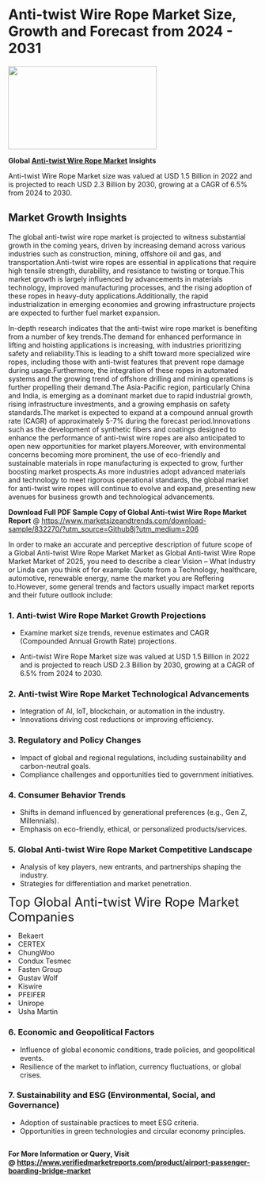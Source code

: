 <H1>Anti-twist Wire Rope Market Size, Growth and Forecast from 2024 - 2031</H1><img class="aligncenter size-medium wp-image-584254" src="https://thirdeyenews.in/wp-content/uploads/2024/09/Global-Market-Research-300x168.jpeg" alt="" width="300" height="168" /><p><strong>Global&nbsp;<a href="https://www.marketsizeandtrends.com/download-sample/832270/?utm_source=Github8j?utm_medium=206">Anti-twist Wire Rope Market</a> Insights</strong></p><p>Anti-twist Wire Rope Market size was valued at USD 1.5 Billion in 2022 and is projected to reach USD 2.3 Billion by 2030, growing at a CAGR of 6.5% from 2024 to 2030.</p><p><h2>Market Growth Insights</h2> <p>The global anti-twist wire rope market is projected to witness substantial growth in the coming years, driven by increasing demand across various industries such as construction, mining, offshore oil and gas, and transportation.Anti-twist wire ropes are essential in applications that require high tensile strength, durability, and resistance to twisting or torque.This market growth is largely influenced by advancements in materials technology, improved manufacturing processes, and the rising adoption of these ropes in heavy-duty applications.Additionally, the rapid industrialization in emerging economies and growing infrastructure projects are expected to further fuel market expansion.</p> <p>In-depth research indicates that the anti-twist wire rope market is benefiting from a number of key trends.The demand for enhanced performance in lifting and hoisting applications is increasing, with industries prioritizing safety and reliability.This is leading to a shift toward more specialized wire ropes, including those with anti-twist features that prevent rope damage during usage.Furthermore, the integration of these ropes in automated systems and the growing trend of offshore drilling and mining operations is further propelling their demand.The Asia-Pacific region, particularly China and India, is emerging as a dominant market due to rapid industrial growth, rising infrastructure investments, and a growing emphasis on safety standards.The market is expected to expand at a compound annual growth rate (CAGR) of approximately 5-7% during the forecast period.Innovations such as the development of synthetic fibers and coatings designed to enhance the performance of anti-twist wire ropes are also anticipated to open new opportunities for market players.Moreover, with environmental concerns becoming more prominent, the use of eco-friendly and sustainable materials in rope manufacturing is expected to grow, further boosting market prospects.As more industries adopt advanced materials and technology to meet rigorous operational standards, the global market for anti-twist wire ropes will continue to evolve and expand, presenting new avenues for business growth and technological advancements.</p> <p><span class=""><strong>Download Full PDF Sample Copy of Global Anti-twist Wire Rope Market Report</strong> @ <a href="https://www.marketsizeandtrends.com/download-sample/832270/?utm_source=Github8j?utm_medium=206" target="_blank">https://www.marketsizeandtrends.com/download-sample/832270/?utm_source=Github8j?utm_medium=206</a></span></p><p>In order to make an accurate and perceptive description of future scope of a Global&nbsp;Anti-twist Wire Rope Market Market as Global&nbsp;Anti-twist Wire Rope Market Market of 2025, you need to describe a clear Vision &ndash; What Industry or Linda can you think of for example: Quote from a Technology, healthcare, automotive, renewable energy, name the market you are Reffering to.However, some general trends and factors usually impact market reports and their future outlook include:</p><h3>1.&nbsp;<strong>Anti-twist Wire Rope Market Growth Projections</strong></h3><ul><li>Examine market size trends, revenue estimates and CAGR (Compounded Annual Growth Rate) projections.</li><li><p>Anti-twist Wire Rope Market size was valued at USD 1.5 Billion in 2022 and is projected to reach USD 2.3 Billion by 2030, growing at a CAGR of 6.5% from 2024 to 2030.</p></li></ul><h3>2.&nbsp;<strong>Anti-twist Wire Rope Market Technological Advancements</strong></h3><ul><li>Integration of AI, IoT, blockchain, or automation in the industry.</li><li>Innovations driving cost reductions or improving efficiency.</li></ul><h3>3.&nbsp;<strong>Regulatory and Policy Changes</strong></h3><ul><li>Impact of global and regional regulations, including sustainability and carbon-neutral goals.</li><li>Compliance challenges and opportunities tied to government initiatives.</li></ul><h3>4.&nbsp;<strong>Consumer Behavior Trends</strong></h3><ul><li>Shifts in demand influenced by generational preferences (e.g., Gen Z, Millennials).</li><li>Emphasis on eco-friendly, ethical, or personalized products/services.</li></ul><h3>5.&nbsp;<strong>Global Anti-twist Wire Rope Market Competitive Landscape</strong></h3><ul><li>Analysis of key players, new entrants, and partnerships shaping the industry.</li><li>Strategies for differentiation and market penetration.</li></ul><p data-pm-slice="1 1 []"><span style="color: inherit; font-family: inherit; font-size: 25px;">Top Global Anti-twist Wire Rope Market Companies</span></p><div class="" data-test-id=""><p><li>Bekaert</li><li> CERTEX</li><li> ChungWoo</li><li> Condux Tesmec</li><li> Fasten Group</li><li> Gustav Wolf</li><li> Kiswire</li><li> PFEIFER</li><li> Unirope</li><li> Usha Martin</li></p></div><h3>6.&nbsp;<strong>Economic and Geopolitical Factors</strong></h3><ul><li>Influence of global economic conditions, trade policies, and geopolitical events.</li><li>Resilience of the market to inflation, currency fluctuations, or global crises.</li></ul><h3>7.&nbsp;<strong>Sustainability and ESG (Environmental, Social, and Governance)</strong></h3><ul><li>Adoption of sustainable practices to meet ESG criteria.</li><li>Opportunities in green technologies and circular economy principles.</li></ul><h2><strong style="font-size: 14px;">For More Information or Query, Visit @&nbsp;</strong><a style="background-color: #ffffff; font-size: 14px;" href="https://www.marketsizeandtrends.com/report/anti-twist-wire-rope-market/" target="_blank">https://www.verifiedmarketreports.com/product/airport-passenger-boarding-bridge-market</a></h2>